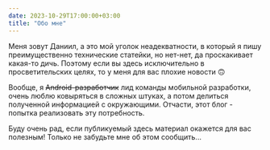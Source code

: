 ```yaml
---
date: 2023-10-29T17:00:00+03:00
title: "Обо мне"
---
```


Меня зовут Даниил, а это мой уголок неадекватности, в который я пишу преимущественно технические
статейки, но нет-нет, да проскакивает какая-то дичь. Поэтому если вы здесь исключительно в
просветительских целях, то у меня для вас плохие новости 🙃

Вообще, я ~~Android-разработчик~~ лид команды мобильной разработки, очень люблю ковыряться в сложных штуках,
а потом делиться полученной информацией с окружающими. Отчасти, этот блог - попытка реализовать эту потребность.

Буду очень рад, если публикуемый здесь материал окажется для вас полезным!
Только не забудьте мне об этом сообщить...

